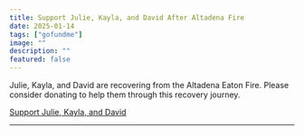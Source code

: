 ```yaml
---
title: Support Julie, Kayla, and David After Altadena Fire
date: 2025-01-14
tags: ["gofundme"]
image: ""
description: ""
featured: false
---
```


Julie, Kayla, and David are recovering from the Altadena Eaton Fire. Please consider donating to help them through this recovery journey.

[Support Julie, Kayla, and David](https://www.gofundme.com/f/support-julie-kayla-and-david-after-altadena-eaton-fire)

---
